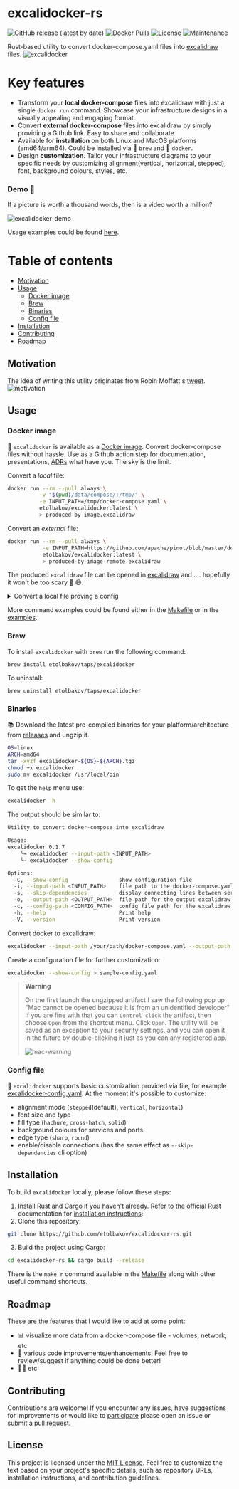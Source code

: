 # excalidocker-rs
![GitHub release (latest by date)](https://img.shields.io/github/v/release/etolbakov/excalidocker-rs)
![Docker Pulls](https://img.shields.io/docker/pulls/etolbakov/excalidocker?style=plastic)
[![License](https://img.shields.io/badge/license-MIT-blue.svg)](LICENSE)
![Maintenance](https://img.shields.io/badge/maintenance-actively--developed-brightgreen.svg)

Rust-based utility to convert docker-compose.yaml files into [excalidraw](https://excalidraw.com/) files.
![excalidocker](./data/img/excalidocker-colour-edge.png)

Key features
=================
 - Transform your **local docker-compose** files into excalidraw with just a single `docker run` command. Showcase your infrastructure designs in a visually appealing and engaging format.
 - Convert **external docker-compose** files into excalidraw by simply providing a Github link. Easy to share and collaborate.
 - Available for **installation** on both Linux and MacOS platforms (amd64/arm64). Could be installed via 🍺 `brew` and 🐳 `docker`.
 - Design **customization**. Tailor your infrastructure diagrams to your specific needs by customizing alignment(vertical, horizontal, stepped), font, background colours, styles, etc.

### Demo 🎥 
If a picture is worth a thousand words, then is a video worth a million?

![excalidocker-demo](./data/img/excalidocker017.gif)

Usage examples could be found [here](./data/examples.md).

Table of contents
=================
<!--ts-->
   * [Motivation](#motivation)
   * [Usage](#usage)
      * [Docker image](#docker-image)
      * [Brew](#brew)
      * [Binaries](#binaries)
      * [Config file](#config-file)
   * [Installation](#installation)
   * [Contributing](#contributing)
   * [Roadmap](#roadmap)
<!--te-->

## Motivation
The idea of writing this utility originates from Robin Moffatt's [tweet](https://twitter.com/rmoff/status/1659214185220423685).
![motivation](./data/img/motivation.png)

## Usage
### Docker image
🐳 `excalidocker` is available as a [Docker image](https://hub.docker.com/r/etolbakov/excalidocker/tags).
Convert docker-compose files without hassle. Use as a Github action step for documentation, presentations, [ADRs](https://adr.github.io/) what have you.
The sky is the limit. 

Convert a _local_ file:

 ```sh
docker run --rm --pull always \
           -v "$(pwd)/data/compose/:/tmp/" \
           -e INPUT_PATH=/tmp/docker-compose.yaml \
           etolbakov/excalidocker:latest \
           > produced-by-image.excalidraw
```

Convert an _external_ file:

```sh
docker run --rm --pull always \
           -e INPUT_PATH=https://github.com/apache/pinot/blob/master/docker/images/pinot/docker-compose.yml \
           etolbakov/excalidocker:latest \
           > produced-by-image-remote.excalidraw
```

The produced `excalidraw` file can be opened in [excalidraw](https://excalidraw.com/) and .... hopefully it won't be too scary 👻 😅.

<details>
  <summary>Convert a local file proving a config</summary>
  
  The command below shows how to pass the config file for additional customization

  ```sh
   docker run --rm --pull always \
             -v "$(pwd)/data/compose/:/tmp/" \
             -v "$(pwd)/excalidocker-config.yaml:/tmp/excalidocker-config.yaml" \
             -e INPUT_PATH=/tmp/docker-compose.yaml \
             -e CONFIG_PATH=/tmp/excalidocker-config.yaml \
             etolbakov/excalidocker:latest \
             > produced-by-image-config-deps.excalidraw
  ```
</details>

More command examples could be found either in the [Makefile](/Makefile) or in the [examples](./data/examples.md).
### Brew
To install `excalidocker` with `brew` run the following command: 
```
brew install etolbakov/taps/excalidocker
```
To uninstall:
```
brew uninstall etolbakov/taps/excalidocker
```

### Binaries
📚 Download the latest pre-compiled binaries for your platform/architecture from [releases](https://github.com/etolbakov/excalidocker-rs/releases) and ungzip it.

```sh
OS=linux
ARCH=amd64
tar -xvzf excalidocker-${OS}-${ARCH}.tgz
chmod +x excalidocker
sudo mv excalidocker /usr/local/bin
```

To get the `help` menu use:
```sh
excalidocker -h
```
The output should be similar to:
```sh
Utility to convert docker-compose into excalidraw

Usage: 
excalidocker 0.1.7
    ╰→ excalidocker --input-path <INPUT_PATH>
    ╰→ excalidocker --show-config

Options:
  -C, --show-config                show configuration file
  -i, --input-path <INPUT_PATH>    file path to the docker-compose.yaml
  -s, --skip-dependencies          display connecting lines between services; if `true` then only service without the lines are rendered
  -o, --output-path <OUTPUT_PATH>  file path for the output excalidraw file. By default the file content is sent to console output
  -c, --config-path <CONFIG_PATH>  config file path for the excalidraw [default: excalidocker-config.yaml]
  -h, --help                       Print help
  -V, --version                    Print version
```
Convert docker to excalidraw:
```sh
excalidocker --input-path /your/path/docker-compose.yaml --output-path /your/path/result.excalidraw
```
Create a configuration file for further customization:
```sh
excalidocker --show-config > sample-config.yaml
```

> **Warning**
>
> On the first launch the ungzipped artifact I saw the following pop up
> "Mac cannot be opened because it is from an unidentified developer"
> If you are fine with that you can `Control-click` the artifact, then choose `Open` from the shortcut menu.
> Click `Open`. The utility will be saved as an exception to your security settings,
> and you can open it in the future by double-clicking it just as you can any registered app.
>
> ![mac-warning](./data/img/mac-warning.png)

### Config file
🎨 `excalidocker` supports basic customization provided via file, for example [excalidocker-config.yaml](./excalidocker-config.yaml).
At the moment it's possible to customize:
 - alignment mode (`stepped`(default), `vertical`, `horizontal`)
 - font size and type
 - fill type (`hachure`, `cross-hatch`, `solid`) 
 - background colours for services and ports
 - edge type (`sharp`, `round`)
 - enable/disable connections (has the same effect as `--skip-dependencies` cli option)

## Installation
To build `excalidocker` locally, please follow these steps:

1. Install Rust and Cargo if you haven't already. Refer to the official Rust documentation for [installation instructions](https://www.rust-lang.org/tools/install):
2. Clone this repository:
```sh
git clone https://github.com/etolbakov/excalidocker-rs.git
```
3. Build the project using Cargo:
```sh
cd excalidocker-rs && cargo build --release
```
There is the `make r` command available in the [Makefile](/Makefile) along with other useful command shortcuts.

## Roadmap
These are the features that I would like to add at some point:
- 📊 visualize more data from a docker-compose file - volumes, network, etc
- 🦀 various code improvements/enhancements. Feel free to review/suggest if anything could be done better!
- 👨‍💻 etc

## Contributing

Contributions are welcome! If you encounter any issues, have suggestions for improvements or would like to [participate](https://github.com/etolbakov/excalidocker-rs/issues) please open an issue or submit a pull request.

## License

This project is licensed under the [MIT License](./LICENSE).
Feel free to customize the text based on your project's specific details, such as repository URLs, installation instructions, and contribution guidelines.
